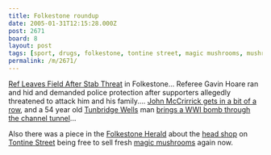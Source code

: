 ```yaml
---
title: Folkestone roundup
date: 2005-01-31T12:15:28.000Z
post: 2671
board: 8
layout: post
tags: [sport, drugs, folkestone, tontine street, magic mushrooms, mushrooms, php, tunbridge wells, folkestone herald, head shop]
permalink: /m/2671/
---
```

<a href="http://www.richmondandtwickenhamtimes.co.uk/sport/localsport/display.var.565353.0.ref_leaves_field_after_stab_threat.php"> Ref Leaves Field After Stab Threat</a> in Folkestone... Referee Gavin Hoare ran and hid and demanded police protection after supporters allegedly threatened to attack him and his family.... <a href="http://www.sportinglife.com/racing/news/story_get.cgi?STORY_NAME=racing/05/01/28/RACING_Curley.html">John McCrirrick gets in a bit of a row</a>, and a 54 year old <a href="/wiki/tunbridge+wells">Tunbridge Wells</a> man <a href="http://news.bbc.co.uk/2/hi/uk_news/england/kent/4219359.stm">brings a WWI bomb through the channel tunnel</a>...

Also there was a piece in the <a href="/wiki/folkestone+herald">Folkestone Herald</a> about the <a href="/wiki/head+shop">head shop</a> on <a href="/wiki/tontine+street">Tontine Street</a> being free to sell fresh <a href="/wiki/magic+mushrooms">magic mushrooms</a> again now.
